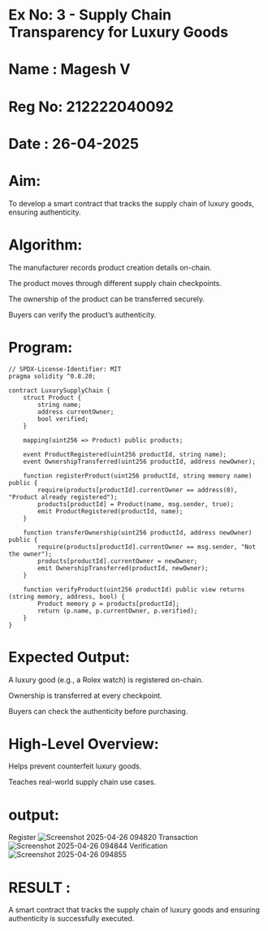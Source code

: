 # Ex No: 3 - Supply Chain Transparency for Luxury Goods
# Name : Magesh V
# Reg No: 212222040092
# Date : 26-04-2025
# Aim:
To develop a smart contract that tracks the supply chain of luxury goods, ensuring authenticity.
# Algorithm:
The manufacturer records product creation details on-chain.


The product moves through different supply chain checkpoints.


The ownership of the product can be transferred securely.


Buyers can verify the product’s authenticity.


# Program:
```
// SPDX-License-Identifier: MIT
pragma solidity ^0.8.20;

contract LuxurySupplyChain {
    struct Product {
        string name;
        address currentOwner;
        bool verified;
    }

    mapping(uint256 => Product) public products;

    event ProductRegistered(uint256 productId, string name);
    event OwnershipTransferred(uint256 productId, address newOwner);

    function registerProduct(uint256 productId, string memory name) public {
        require(products[productId].currentOwner == address(0), "Product already registered");
        products[productId] = Product(name, msg.sender, true);
        emit ProductRegistered(productId, name);
    }

    function transferOwnership(uint256 productId, address newOwner) public {
        require(products[productId].currentOwner == msg.sender, "Not the owner");
        products[productId].currentOwner = newOwner;
        emit OwnershipTransferred(productId, newOwner);
    }

    function verifyProduct(uint256 productId) public view returns (string memory, address, bool) {
        Product memory p = products[productId];
        return (p.name, p.currentOwner, p.verified);
    }
}
```
# Expected Output:
A luxury good (e.g., a Rolex watch) is registered on-chain.


Ownership is transferred at every checkpoint.


Buyers can check the authenticity before purchasing.


# High-Level Overview:
Helps prevent counterfeit luxury goods.


Teaches real-world supply chain use cases.
# output:
Register
![Screenshot 2025-04-26 094820](https://github.com/user-attachments/assets/f7f0f42e-2a21-4ecb-9015-eec65ebdebd2)
Transaction
![Screenshot 2025-04-26 094844](https://github.com/user-attachments/assets/1a1e4651-615e-478d-a52b-b10c30614221)
Verification
![Screenshot 2025-04-26 094855](https://github.com/user-attachments/assets/273c55a0-6adb-4605-8e9b-48f02b0ce137)


# RESULT : 

A smart contract that tracks the supply chain of luxury goods and ensuring authenticity is successfully executed.

